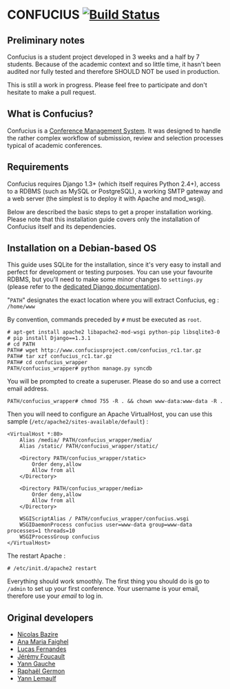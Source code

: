 CONFUCIUS [![Build Status](https://secure.travis-ci.org/keepitsimpl/confucius.png?branch=development)](http://travis-ci.org/keepitsimpl/confucius)
=================================================================================================================================================

Preliminary notes
-----------------

Confucius is a student project developed in 3 weeks and a half by 7 students.
Because of the academic context and so little time, it hasn't been audited nor
fully tested and therefore SHOULD NOT be used in production.

This is still a work in progress. Please feel free to participate and don't hesitate to make a pull request.

What is Confucius?
------------------

Confucius is a [Conference Management System](https://en.wikipedia.org/wiki/Conference_management_system).
It was designed to handle the rather complex workflow of submission, review
and selection processes typical of academic conferences.

Requirements
------------

Confucius requires Django 1.3+ (which itself requires Python 2.4+), access to a RDBMS (such as MySQL or PostgreSQL),
a working SMTP gateway and a web server (the simplest is to deploy it with Apache and mod\_wsgi).

Below are described the basic steps to get a proper installation working. Please note that this installation
guide covers only the installation of Confucius itself and its dependencies.

Installation on a Debian-based OS
------------

This guide uses SQLite for the installation, since it's very easy to install and perfect for development
or testing purposes. You can use your favourite RDBMS, but you'll need to make some minor changes
to `settings.py` (please refer to the [dedicated Django documentation](https://docs.djangoproject.com/en/1.3/ref/settings/#databases)).

"`PATH`" designates the exact location where you will extract Confucius, eg : `/home/www`

By convention, commands preceded by `#` must be executed as `root`.

    # apt-get install apache2 libapache2-mod-wsgi python-pip libsqlite3-0
    # pip install Django==1.3.1
    # cd PATH
    PATH# wget http://www.confuciusproject.com/confucius_rc1.tar.gz
    PATH# tar xzf confucius_rc1.tar.gz
    PATH# cd confucius_wrapper
    PATH/confucius_wrapper# python manage.py syncdb

You will be prompted to create a superuser. Please do so and use a correct email address.

    PATH/confucius_wrapper# chmod 755 -R . && chown www-data:www-data -R .

Then you will need to configure an Apache VirtualHost, you can use this sample (`/etc/apache2/sites-available/default`) :

    <VirtualHost *:80>
        Alias /media/ PATH/confucius_wrapper/media/
        Alias /static/ PATH/confucius_wrapper/static/
        
        <Directory PATH/confucius_wrapper/static>
            Order deny,allow
            Allow from all
        </Directory>
        
        <Directory PATH/confucius_wrapper/media>
            Order deny,allow
            Allow from all
        </Directory>
        
        WSGIScriptAlias / PATH/confucius_wrapper/confucius.wsgi
        WSGIDaemonProcess confucius user=www-data group=www-data processes=1 threads=10
        WSGIProcessGroup confucius
    </VirtualHost>

The restart Apache :

    # /etc/init.d/apache2 restart

Everything should work smoothly. The first thing you should do is go to `/admin` to set up your first conference.
Your username is your email, therefore use your *email* to log in.

Original developers
-------------------

- [Nicolas Bazire](/nbazire)
- [Ana Maria Faighel](/anouchka)
- [Lucas Fernandes](/lferna05)
- [Jérémy Foucault](/jfouca)
- [Yann Gauche](/yanng)
- [Raphaël Germon](/rgermon)
- [Yann Lemaulf](/ylemaulf)
